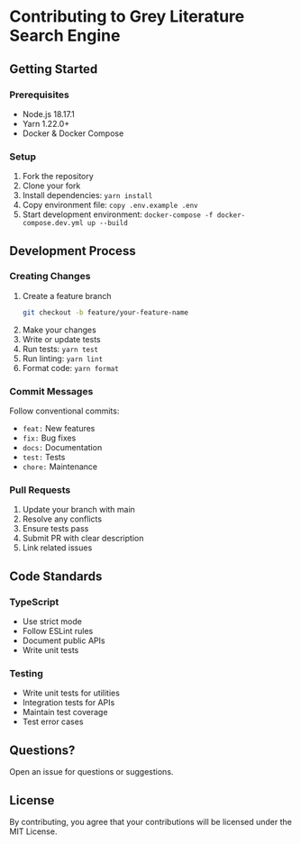 # Contributing to Grey Literature Search Engine

## Getting Started

### Prerequisites
- Node.js 18.17.1
- Yarn 1.22.0+
- Docker & Docker Compose

### Setup
1. Fork the repository
2. Clone your fork
3. Install dependencies: `yarn install`
4. Copy environment file: `copy .env.example .env`
5. Start development environment: `docker-compose -f docker-compose.dev.yml up --build`

## Development Process

### Creating Changes
1. Create a feature branch
   ```bash
   git checkout -b feature/your-feature-name
   ```
2. Make your changes
3. Write or update tests
4. Run tests: `yarn test`
5. Run linting: `yarn lint`
6. Format code: `yarn format`

### Commit Messages
Follow conventional commits:
- `feat:` New features
- `fix:` Bug fixes
- `docs:` Documentation
- `test:` Tests
- `chore:` Maintenance

### Pull Requests
1. Update your branch with main
2. Resolve any conflicts
3. Ensure tests pass
4. Submit PR with clear description
5. Link related issues

## Code Standards

### TypeScript
- Use strict mode
- Follow ESLint rules
- Document public APIs
- Write unit tests

### Testing
- Write unit tests for utilities
- Integration tests for APIs
- Maintain test coverage
- Test error cases

## Questions?
Open an issue for questions or suggestions.

## License
By contributing, you agree that your contributions will be licensed under the MIT License.
